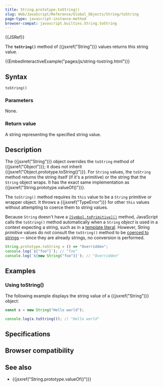 ```yaml
---
title: String.prototype.toString()
slug: Web/JavaScript/Reference/Global_Objects/String/toString
page-type: javascript-instance-method
browser-compat: javascript.builtins.String.toString
---
```


{{JSRef}}

The **`toString()`** method of {{jsxref("String")}} values returns this string value.

{{EmbedInteractiveExample("pages/js/string-tostring.html")}}

## Syntax

```js-nolint
toString()
```

### Parameters

None.

### Return value

A string representing the specified string value.

## Description

The {{jsxref("String")}} object overrides the `toString` method of {{jsxref("Object")}}; it does not inherit
{{jsxref("Object.prototype.toString()")}}. For `String` values, the `toString` method returns the string itself (if it's a primitive) or the string that the `String` object wraps. It has the exact same implementation as {{jsxref("String.prototype.valueOf()")}}.

The `toString()` method requires its `this` value to be a `String` primitive or wrapper object. It throws a {{jsxref("TypeError")}} for other `this` values without attempting to coerce them to string values.

Because `String` doesn't have a [`[Symbol.toPrimitive]()`](/Web/JavaScript/Reference/Global_Objects/Symbol/toPrimitive) method, JavaScript calls the `toString()` method automatically when a `String` _object_ is used in a context expecting a string, such as in a [template literal](/Web/JavaScript/Reference/Template_literals). However, String _primitive_ values do not consult the `toString()` method to be [coerced to strings](/Web/JavaScript/Reference/Global_Objects/String#string_coercion) — since they are already strings, no conversion is performed.

```js
String.prototype.toString = () => "Overridden";
console.log(`${"foo"}`); // "foo"
console.log(`${new String("foo")}`); // "Overridden"
```

## Examples

### Using toString()

The following example displays the string value of a {{jsxref("String")}} object:

```js
const x = new String("Hello world");

console.log(x.toString()); // "Hello world"
```

## Specifications



## Browser compatibility



## See also

- {{jsxref("String.prototype.valueOf()")}}
